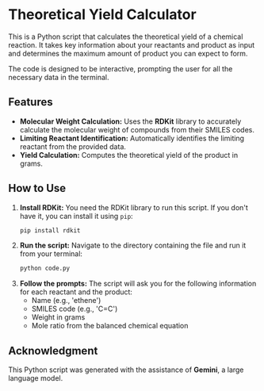 # Theoretical Yield Calculator

This is a Python script that calculates the theoretical yield of a chemical reaction. It takes key information about your reactants and product as input and determines the maximum amount of product you can expect to form.

The code is designed to be interactive, prompting the user for all the necessary data in the terminal.

## Features

- **Molecular Weight Calculation:** Uses the **RDKit** library to accurately calculate the molecular weight of compounds from their SMILES codes.
- **Limiting Reactant Identification:** Automatically identifies the limiting reactant from the provided data.
- **Yield Calculation:** Computes the theoretical yield of the product in grams.

## How to Use

1.  **Install RDKit:** You need the RDKit library to run this script. If you don't have it, you can install it using `pip`:
    ```bash
    pip install rdkit
    ```
2.  **Run the script:** Navigate to the directory containing the file and run it from your terminal:
    ```bash
    python code.py
    ```
3.  **Follow the prompts:** The script will ask you for the following information for each reactant and the product:
    -   Name (e.g., 'ethene')
    -   SMILES code (e.g., 'C=C')
    -   Weight in grams
    -   Mole ratio from the balanced chemical equation

## Acknowledgment

This Python script was generated with the assistance of **Gemini**, a large language model.
